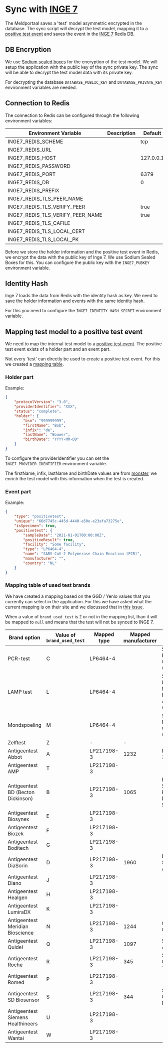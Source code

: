 # Sync with [INGE 7](https://github.com/minvws/nl-covid19-registration-coronacheck-api)

The Meldportaal saves a 'test' model asymmetric encrypted in the database. The sync script will decrypt the test model, mapping it to a [positive test event](https://github.com/minvws/nl-covid19-coronacheck-provider-docs/blob/main/docs/data-structures-overview.md#positive-test-event) and saves the event in the [INGE 7](https://github.com/minvws/nl-covid19-registration-coronacheck-api) Redis DB.

## DB Encryption

We use [Sodium sealed boxes](https://doc.libsodium.org/public-key_cryptography/sealed_boxes) for the encryption of the
test model. We will setup the application with the public key of the sync private key. The sync will be able to decrypt
the test model data with its private key.

For decrypting the database `DATABASE_PUBLIC_KEY` and `DATABASE_PRIVATE_KEY` environment variables are needed.

## Connection to Redis

The connection to Redis can be configured through the following environment variables:

| Environment Variable             | Description | Default   |
|----------------------------------|-------------|-----------|
| INGE7_REDIS_SCHEME               |             | tcp       |
| INGE7_REDIS_URL                  |             |           |
| INGE7_REDIS_HOST                 |             | 127.0.0.1 |
| INGE7_REDIS_PASSWORD             |             |           |
| INGE7_REDIS_PORT                 |             | 6379      |
| INGE7_REDIS_DB                   |             | 0         |
| INGE7_REDIS_PREFIX               |             |           |
| INGE7_REDIS_TLS_PEER_NAME        |             |           |
| INGE7_REDIS_TLS_VERIFY_PEER      |             | true      |
| INGE7_REDIS_TLS_VERIFY_PEER_NAME |             | true      |
| INGE7_REDIS_TLS_CAFILE           |             |           |
| INGE7_REDIS_TLS_LOCAL_CERT       |             |           |
| INGE7_REDIS_TLS_LOCAL_PK         |             |           |

Before we store the holder information and the positive test event in Redis, we encrypt the data with the public key of Inge 7. We use Sodium Sealed Boxes for this.
You can configure the public key with the `INGE7_PUBKEY` environment variable.

## Identity Hash

Inge 7 loads the data from Redis with the identity hash as key. We need to save the holder information and events with the same identity hash.

For this you need to configure the `INGE7_IDENTITY_HASH_SECRET` environment variable.

## Mapping test model to a positive test event

We need to map the internal test model to
a [positive test event](https://github.com/minvws/nl-covid19-coronacheck-provider-docs/blob/main/docs/data-structures-overview.md#positive-test-event).
The positive test event exists of a holder part and an event part.

Not every 'test' can directly be used to create a positive test event. For this we created
a [mapping table](#mapping-table-of-used-test-brands).

### Holder part

Example:

```json
{
    "protocolVersion": "3.0",
    "providerIdentifier": "XXX",
    "status": "complete",
    "holder": {
        "bsn": "999999999",
        "firstName": "Bob",
        "infix": "de",
        "lastName": "Bouwer",
        "birthDate": "YYYY-MM-DD"
    }
}
```

To configure the providerIdentifier you can set the `INGE7_PROVIDER_IDENTIFIER` environment variable.

The firstName, infix, lastName and birthDate values are from [monster](https://github.com/minvws/nl-rdo-bsn-api), we
enrich the test model with this information when the test is created.

### Event part

Example:

```json
{
    "type": "positivetest",
    "unique": "66d7745c-445d-4440-a50e-e23afa73275e",
    "isSpecimen": true,
    "positivetest": {
        "sampleDate": "2021-01-01T00:00:00Z",
        "positiveResult": true,
        "facility": "Some facility",
        "type": "LP6464-4",
        "name": "SARS-CoV-2 Polymerase Chain Reaction (PCR)",
        "manufacturer": "",
        "country": "NL"
    }
}
```

### Mapping table of used test brands

We have created a mapping based on the GGD / Yenlo values that you currently can select in the application.
For this we have asked what the current mapping is on their site and we discussed that
in [this issue](https://github.com/minvws/nl-ggd-meldportaal-web/issues/97).

When a value of `brand_used_test` is `Z` or not in the mapping list, than it will be mapped to `null` and means that the
test will not be synced to INGE 7.

| Brand option                       | Value of `brand_used_test` | Mapped type | Mapped manufacturer | Mapped name                                              |
|------------------------------------|----------------------------|-------------|---------------------|----------------------------------------------------------|
| PCR-test                           | C                          | LP6464-4    |                     | SARS-CoV-2 Polymerase Chain Reaction (PCR)               |
| LAMP test                          | L                          | LP6464-4    |                     | SARS-CoV-2 Loop-Mediated Isothermal Amplification (LAMP) |
| Mondspoeling                       | M                          | LP6464-4    |                     | SARS-CoV-2 Polymerase Chain Reaction (PCR)               |
| Zelftest                           | Z                          | -           | -                   | -                                                        |
| Antigeentest Abbot                 | A                          | LP217198-3  | 1232                | Panbio COVID-19 Ag Test                                  |
| Antigeentest AMP                   | T                          | LP217198-3  |                     |                                                          |
| Antigeentest BD (Becton Dickinson) | B                          | LP217198-3  | 1065                | BD Veritor System for Rapid Detection of SARS-CoV-2      |
| Antigeentest Biosynex              | E                          | LP217198-3  |                     |                                                          |
| Antigeentest Biozek                | F                          | LP217198-3  |                     |                                                          |
| Antigeentest Boditech              | G                          | LP217198-3  |                     |                                                          |
| Antigeentest DiaSorin              | D                          | LP217198-3  | 1960                | LIAISON\u00ae SARS-CoV-2 Ag                              |
| Antigeentest Diano                 | J                          | LP217198-3  |                     |                                                          |
| Antigeentest Healgen               | H                          | LP217198-3  |                     |                                                          |
| Antigeentest LumiraDX              | K                          | LP217198-3  |                     |                                                          |
| Antigeentest Meridian Bioscience   | N                          | LP217198-3  | 1244                | GenBody COVID-19 Ag                                      |
| Antigeentest Quidel                | Q                          | LP217198-3  | 1097                | Sofia SARS Antigen FIA                                   |
| Antigeentest Roche                 | R                          | LP217198-3  | 345                 | STANDARD Q COVID-19 Ag Test                              |
| Antigeentest Romed                 | P                          | LP217198-3  |                     |                                                          |
| Antigeentest SD Biosensor          | S                          | LP217198-3  | 344                 | STANDARD F COVID-19 Ag FIA                               |
| Antigeentest Siemens Healthineers  | U                          | LP217198-3  |                     |                                                          |
| Antigeentest Wantai                | W                          | LP217198-3  |                     |                                                          |
